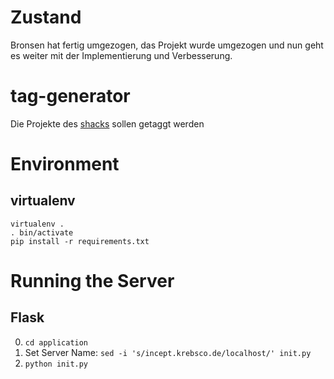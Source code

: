 Zustand
===========

Bronsen hat fertig umgezogen, das Projekt wurde umgezogen und nun geht es weiter mit der Implementierung und Verbesserung.

tag-generator
=============

Die Projekte des [shacks](http://shackspace.de/) sollen getaggt werden

Environment
===========

virtualenv
---------
```
virtualenv .
. bin/activate
pip install -r requirements.txt
```

Running the Server
=================

Flask
-----
0. ```cd application```
1. Set Server Name:
  ```sed -i 's/incept.krebsco.de/localhost/' init.py```
2. ```python init.py```

